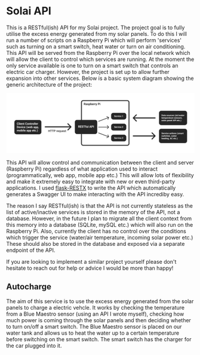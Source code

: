 # Solai API 

This is a RESTful(ish) API for my Solai project. The project goal is to fully utilise the excess energy generated from my solar panels. 
To do this I will run a number of scripts on a Raspberry Pi which will perform 'services' such as turning on a smart switch, heat water or turn on air conditioning.
This API will be served from the Raspberry Pi over the local network which will allow the client to control which services are running. At the moment the only
service available is one to turn on a smart switch that controls an electric car charger. However, the project is set up to allow further expansion into other services.
Below is a basic system diagram showing the generic architecture of the project:

![System Diagram](/system-diagram.png?raw=true)

This API will allow control and communication between the client and server (Raspberry Pi) regardless of what application used to interact (programmatically, web app, mobile app etc.) This will allow lots of flexibility and make it extremely easy to integrate with new or even third-party applications. I used [flask-RESTX](https://github.com/python-restx/flask-restx) to write the API which automatically generates a Swagger UI to make interacting with the API incrediby easy.

The reason I say RESTful(ish) is that the API is not currently stateless as the list of active/inactive services is stored in the memory of the API, not a database. However, in the future I plan to migrate all the client context from this memory into a database (SQLite, mySQL etc.) which will also run on the Raspberry Pi. Also, currently the client has no control over the conditions which trigger the service (water/air temperature, incoming solar power etc.) These should also be stored in the database and exposed via a separate endpoint of the API.

If you are looking to implement a similar project yourself please don't hesitate to reach out for help or advice I would be more than happy!

## Autocharge
The aim of this service is to use the excess energy generated from the solar panels to charge a electric vehcle. It works by checking the temperature from a Blue Maestro sensor (using an API I wrote myself), checking how much power is coming through the solar panels and then deciding whether to turn on/off a smart switch. The Blue Maestro sensor is placed on our water tank and allows us to heat the water up to a certain temperature before switching on the smart switch. The smart switch has the charger for the car plugged into it.
